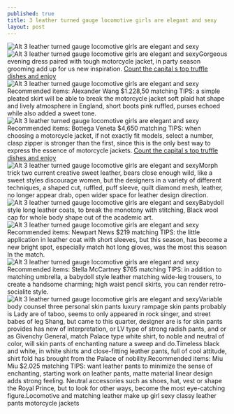 ```yaml
---
published: true
title: 3 leather turned gauge locomotive girls are elegant and sexy
layout: post
---
```

![Alt 3 leather turned gauge locomotive girls are elegant and sexy](https://c2.staticflickr.com/2/1679/25800427216_58d3388556_z.jpg)![Alt 3 leather turned gauge locomotive girls are elegant and sexy](https://c2.staticflickr.com/2/1697/25826490495_07de6f19df_z.jpg)Gorgeous evening dress paired with tough motorcycle jacket, in party season grooming add up for us new inspiration. [Count the capital s top truffle dishes and enjoy](http://moshino.github.io/2016/01/24/count-the-capital-s-top-truffle-dishes-and-enjoy-the-perfect-taste-of-luxury-experience.html)![Alt 3 leather turned gauge locomotive girls are elegant and sexy](https://c2.staticflickr.com/2/1478/25199884293_0e19e72bcf.jpg)Recommended items: Alexander Wang $1.228,50 matching TIPS: a simple pleated skirt will be able to break the motorcycle jacket soft plaid hat shape and lively atmosphere in England, short boots pink ruffled, purses echoed while also added a sweet tone.![Alt 3 leather turned gauge locomotive girls are elegant and sexy](https://c2.staticflickr.com/2/1493/25705543822_2c93d83cb5_b.jpg)Recommended items: Bottega Veneta $4,650 matching TIPS: when choosing a motorcycle jacket, if not exactly fit models, select a number, clasp zipper is stronger than the first, since this is the only best way to express the essence of motorcycle jackets. [Count the capital s top truffle dishes and enjoy](http://moshino.github.io/2016/01/24/count-the-capital-s-top-truffle-dishes-and-enjoy-the-perfect-taste-of-luxury-experience.html)![Alt 3 leather turned gauge locomotive girls are elegant and sexy](https://c2.staticflickr.com/2/1443/25731403201_562ba49027.jpg)Morph trick two current creative sweet leather, bears close enough wild, like a sweet styles discourage women, but the designers in a variety of different techniques, a shaped cut, ruffled, puff sleeve, quilt diamond mesh, leather, no longer appear drab, open wider space for leather design direction.![Alt 3 leather turned gauge locomotive girls are elegant and sexy](https://c2.staticflickr.com/2/1654/25525826420_963fec4e10.jpg)Babydoll style long leather coats, to break the monotony with stitching, Black wool cap for whole body shape out of the academic art.![Alt 3 leather turned gauge locomotive girls are elegant and sexy](https://c2.staticflickr.com/2/1704/25199906363_726727dc4e_z.jpg)Recommended items: Newpart News $219 matching TIPS: the little application in leather coat with short sleeves, but this season, has become a new bright spot, especially match hot long gloves, was the most this season In the match.![Alt 3 leather turned gauge locomotive girls are elegant and sexy](https://c2.staticflickr.com/2/1500/25525836860_56d3b856a4_b.jpg)Recommended items: Stella McCartney $765 matching TIPS: in addition to matching umbrella, a babydoll style leather matching wide-leg trousers, to create a handsome charming; high waist pencil skirts, you can render retro-socialite style.![Alt 3 leather turned gauge locomotive girls are elegant and sexy](https://c2.staticflickr.com/2/1503/25199917123_32c4eef678_z.jpg)Variable body counsel three personal skin pants luxury rampage skin pants probably is Lady are of taboo, seems to only appeared in rock singer, and street babes of leg Shang, but came to this quarter, designer are is for skin pants provides has new of interpretation, or LV type of strong radish pants, and or as Givenchy General, match Palace type white shirt, to noble and neutral of color, will skin pants of enchanting nature a sweep and do.Timeless black and white, in white shirts and close-fitting leather pants, full of cool attitude, shirt fold has brought from the Palace of nobility.Recommended items: Miu Miu $2.025 matching TIPS: want leather pants to minimize the sense of enchanting, starting work on leather pants, matte material linear design adds strong feeling. Neutral accessories such as shoes, hat, vest or shape the Royal Prince, but to look for other ways, become the most eye-catching figure.Locomotive and matching leather make up girl sexy classy leather pants motorcycle jackets